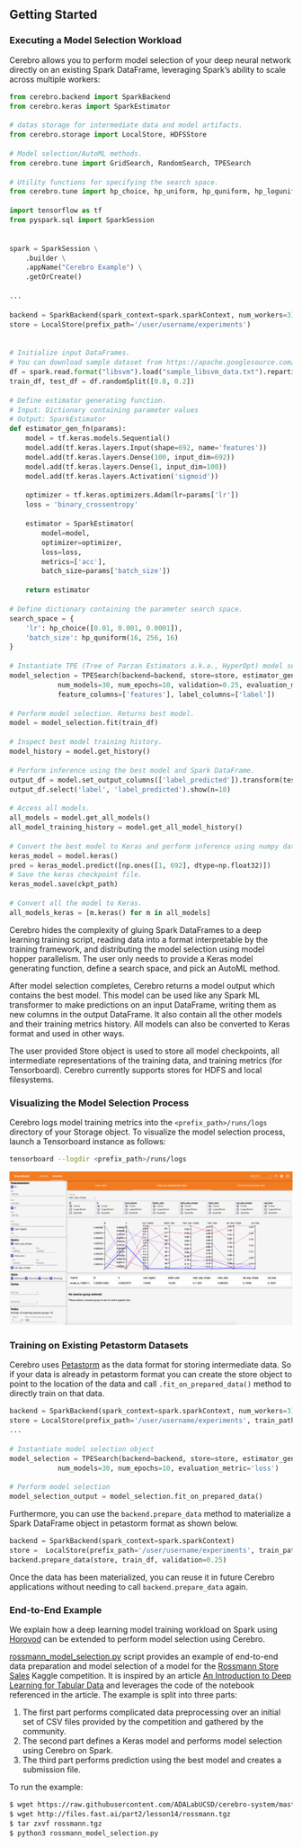 Getting Started
---------------

### Executing a Model Selection Workload

Cerebro allows you to perform model selection of your deep neural network directly on an existing Spark DataFrame,
 leveraging Spark’s ability to scale across multiple workers:

```python
from cerebro.backend import SparkBackend
from cerebro.keras import SparkEstimator

# datas storage for intermediate data and model artifacts.
from cerebro.storage import LocalStore, HDFSStore

# Model selection/AutoML methods.
from cerebro.tune import GridSearch, RandomSearch, TPESearch

# Utility functions for specifying the search space.
from cerebro.tune import hp_choice, hp_uniform, hp_quniform, hp_loguniform, hp_qloguniform

import tensorflow as tf
from pyspark.sql import SparkSession


spark = SparkSession \
    .builder \
    .appName("Cerebro Example") \
    .getOrCreate()

...

backend = SparkBackend(spark_context=spark.sparkContext, num_workers=3)
store = LocalStore(prefix_path='/user/username/experiments')


# Initialize input DataFrames.
# You can download sample dataset from https://apache.googlesource.com/spark/+/master/data/mllib/sample_libsvm_data.txt
df = spark.read.format("libsvm").load("sample_libsvm_data.txt").repartition(8)
train_df, test_df = df.randomSplit([0.8, 0.2])

# Define estimator generating function.
# Input: Dictionary containing parameter values
# Output: SparkEstimator
def estimator_gen_fn(params):
    model = tf.keras.models.Sequential()
    model.add(tf.keras.layers.Input(shape=692, name='features'))
    model.add(tf.keras.layers.Dense(100, input_dim=692))
    model.add(tf.keras.layers.Dense(1, input_dim=100))
    model.add(tf.keras.layers.Activation('sigmoid'))

    optimizer = tf.keras.optimizers.Adam(lr=params['lr'])
    loss = 'binary_crossentropy'

    estimator = SparkEstimator(
        model=model,
        optimizer=optimizer,
        loss=loss,
        metrics=['acc'],
        batch_size=params['batch_size'])

    return estimator

# Define dictionary containing the parameter search space.
search_space = {
    'lr': hp_choice([0.01, 0.001, 0.0001]),
    'batch_size': hp_quniform(16, 256, 16)
}

# Instantiate TPE (Tree of Parzan Estimators a.k.a., HyperOpt) model selection object.
model_selection = TPESearch(backend=backend, store=store, estimator_gen_fn=estimator_gen_fn, search_space=search_space,
            num_models=30, num_epochs=10, validation=0.25, evaluation_metric='loss',
            feature_columns=['features'], label_columns=['label'])

# Perform model selection. Returns best model.
model = model_selection.fit(train_df)

# Inspect best model training history.
model_history = model.get_history()

# Perform inference using the best model and Spark DataFrame.
output_df = model.set_output_columns(['label_predicted']).transform(test_df)
output_df.select('label', 'label_predicted').show(n=10)

# Access all models.
all_models = model.get_all_models()
all_model_training_history = model.get_all_model_history()

# Convert the best model to Keras and perform inference using numpy data.
keras_model = model.keras()
pred = keras_model.predict([np.ones([1, 692], dtype=np.float32)])
# Save the keras checkpoint file.
keras_model.save(ckpt_path)

# Convert all the model to Keras.
all_models_keras = [m.keras() for m in all_models]

```

Cerebro hides the complexity of gluing Spark DataFrames to a deep learning training script, reading data into a
format interpretable by the training framework, and distributing the model selection using model hopper parallelism.
The user only needs to provide a Keras model generating function, define a search space, and pick an AutoML method.

After model selection completes, Cerebro returns a model output which contains the best model. This model can be used
like any Spark ML transformer to make predictions on an input DataFrame, writing them as new columns in the
output DataFrame. It also contain all the other models and their training metrics history. All models can also be
converted to Keras format and used in other ways.

The user provided Store object is used to store all model checkpoints, all intermediate representations of the training
data, and training metrics (for Tensorboard). Cerebro currently supports stores for HDFS and local filesystems.


### Visualizing the Model Selection Process
Cerebro logs model training metrics into the ``<prefix_path>/runs/logs`` directory of your Storage object.
To visualize the model selection process, launch a Tensorboard instance as follows:

```bash
tensorboard --logdir <prefix_path>/runs/logs
```

![tensorboard](images/tensorboard.png)

### Training on Existing Petastorm Datasets

Cerebro uses [Petastorm](https://github.com/uber/petastorm) as the data format for storing intermediate data.
So if your data is already in petastorm format you can create the store object to point to the location of the data
and call `.fit_on_prepared_data()` method to directly train on that data.

```python
backend = SparkBackend(spark_context=spark.sparkContext, num_workers=3)
store = LocalStore(prefix_path='/user/username/experiments', train_path='/user/username/training_dataset', val_path='/user/username/val_dataset')
...

# Instantiate model selection object
model_selection = TPESearch(backend=backend, store=store, estimator_gen_fn=estimator_gen_fn, search_space=search_space,
            num_models=30, num_epochs=10, evaluation_metric='loss')

# Perform model selection
model_selection_output = model_selection.fit_on_prepared_data()

```

Furthermore, you can use the `backend.prepare_data` method to materialize a Spark DataFrame object in petastorm format
as shown below.  

```python
backend = SparkBackend(spark_context=spark.sparkContext)
store =  LocalStore(prefix_path='/user/username/experiments', train_path='/user/username/training_dataset', val_path='/user/username/val_dataset')
backend.prepare_data(store, train_df, validation=0.25)

```

Once the data has been materialized, you can reuse it in future Cerebro applications without needing to call
``backend.prepare_data`` again.


### End-to-End Example
We explain how a deep learning model training workload on Spark using [Horovod](https://github.com/horovod/horovod/blob/master/examples/keras_spark_rossmann_estimator.py) can be extended to perform model selection using Cerebro.

[rossmann_model_selection.py](https://raw.githubusercontent.com/ADALabUCSD/cerebro-system/master/examples/rossmann_model_selection.py)
script provides an example of end-to-end data preparation and model selection of a model for the
[Rossmann Store Sales](https://www.kaggle.com/c/rossmann-store-sales) Kaggle competition.
It is inspired by an article [An Introduction to Deep Learning for Tabular Data](https://www.fast.ai/2018/04/29/categorical-embeddings/)
and leverages the code of the notebook referenced in the article. The example is split into three parts:

1. The first part performs complicated data preprocessing over an initial set of CSV files provided by the competition and gathered by the community.
2. The second part defines a Keras model and performs model selection using Cerebro on Spark.
3. The third part performs prediction using the best model and creates a submission file.

To run the example:

```bash
$ wget https://raw.githubusercontent.com/ADALabUCSD/cerebro-system/master/examples/rossmann_model_selection.py
$ wget http://files.fast.ai/part2/lesson14/rossmann.tgz
$ tar zxvf rossmann.tgz
$ python3 rossmann_model_selection.py
```